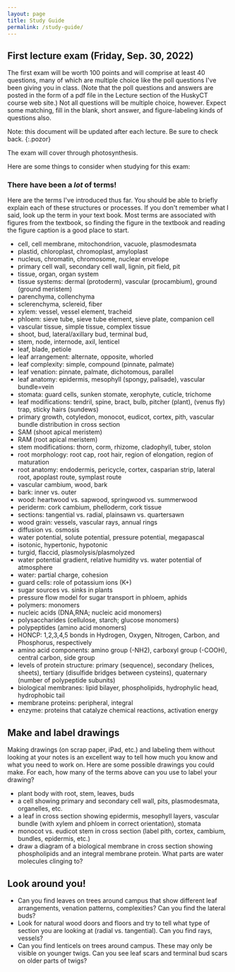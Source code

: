 ```yaml
---
layout: page
title: Study Guide
permalink: /study-guide/
---
```

## First lecture exam (Friday, Sep. 30, 2022)

The first exam will be worth 100 points and will comprise at least 40 questions, many of which are multiple choice like the poll questions I've been giving you in class. (Note that the poll questions and answers are posted in the form of a pdf file in the Lecture section of the HuskyCT course web site.) Not all questions will be multiple choice, however. Expect some matching, fill in the blank, short answer, and figure-labeling kinds of questions also.

Note: this document will be updated after each lecture. Be sure to check back.
{:.pozor}

The exam will cover through photosynthesis.

Here are some things to consider when studying for this exam:

### There have been a _lot_ of terms!

Here are the terms I've introduced thus far. You should be able to briefly explain each of these structures or processes. If you don't remember what I said, look up the term in your text book. Most terms are associated with figures from the textbook, so finding the figure in the textbook and reading the figure caption is a good place to start.

* cell, cell membrane, mitochondrion, vacuole, plasmodesmata
* plastid, chloroplast, chromoplast, amyloplast
* nucleus, chromatin, chromosome, nuclear envelope
* primary cell wall, secondary cell wall, lignin, pit field, pit
* tissue, organ, organ system
* tissue systems: dermal (protoderm), vascular (procambium), ground (ground meristem)
* parenchyma, collenchyma
* sclerenchyma, sclereid, fiber
* xylem: vessel, vessel element, tracheid
* phloem: sieve tube, sieve tube element, sieve plate, companion cell
* vascular tissue, simple tissue, complex tissue
* shoot, bud, lateral/axillary bud, terminal bud,
* stem, node, internode, axil, lenticel
* leaf, blade, petiole
* leaf arrangement: alternate, opposite, whorled
* leaf complexity: simple, compound (pinnate, palmate)
* leaf venation: pinnate, palmate, dichotomous, parallel
* leaf anatomy: epidermis, mesophyll (spongy, palisade), vascular bundle=vein
* stomata: guard cells, sunken stomate, xerophyte, cuticle, trichome
* leaf modifications: tendril, spine, bract, bulb, pitcher (plant), (venus fly) trap, sticky hairs (sundews)
* primary growth, cotyledon, monocot, eudicot, cortex, pith, vascular bundle distribution in cross section
* SAM (shoot apical meristem)
* RAM (root apical meristem)
* stem modifications: thorn, corm, rhizome, cladophyll, tuber, stolon
* root morphology: root cap, root hair, region of elongation, region of maturation
* root anatomy: endodermis, pericycle, cortex, casparian strip, lateral root, apoplast route, symplast route
* vascular cambium, wood, bark
* bark: inner vs. outer
* wood: heartwood vs. sapwood, springwood vs. summerwood
* periderm: cork cambium, phelloderm, cork tissue
* sections: tangential vs. radial, plainsawn vs. quartersawn
* wood grain: vessels, vascular rays, annual rings
* diffusion vs. osmosis
* water potential, solute potential, pressure potential, megapascal
* isotonic, hypertonic, hypotonic
* turgid, flaccid, plasmolysis/plasmolyzed
* water potential gradient, relative humidity vs. water potential of atmosphere
* water: partial charge, cohesion
* guard cells: role of potassium ions (K+)
* sugar sources vs. sinks in plants
* pressure flow model for sugar transport in phloem, aphids
* polymers: monomers
* nucleic acids (DNA,RNA; nucleic acid monomers)
* polysaccharides (cellulose, starch; glucose monomers)
* polypeptides (amino acid monomers)
* HONCP: 1,2,3,4,5 bonds in Hydrogen, Oxygen, Nitrogen, Carbon, and Phosphorus, respectively
* amino acid components: amino group (-NH2), carboxyl group (-COOH), central carbon, side group
* levels of protein structure: primary (sequence), secondary (helices, sheets), tertiary (disulfide bridges between cysteins), quaternary (number of polypeptide subunits)
* biological membranes: lipid bilayer, phospholipids, hydrophylic head, hydrophobic tail
* membrane proteins: peripheral, integral
* enzyme: proteins that catalyze chemical reactions, activation energy

## Make and label drawings

Making drawings (on scrap paper, iPad, etc.) and labeling them without looking at your notes is an excellent way to tell how much you know and what you need to work on. Here are some possible drawings you could make. For each, how many of the terms above can you use to label your drawing?

* plant body with root, stem, leaves, buds
* a cell showing primary and secondary cell wall, pits, plasmodesmata, organelles, etc.
* a leaf in cross section showing epidermis, mesophyll layers, vascular bundle (with xylem and phloem in correct orientation), stomata
* monocot vs. eudicot stem in cross section (label pith, cortex, cambium, bundles, epidermis, etc.)
* draw a diagram of a biological membrane in cross section showing phospholipids and an integral membrane protein. What parts are water molecules clinging to?

## Look around you!

* Can you find leaves on trees around campus that show different leaf arrangements, venation patterns, complexities? Can you find the lateral buds?
* Look for natural wood doors and floors and try to tell what type of section you are looking at (radial vs. tangential). Can you find rays, vessels?
* Can you find lenticels on trees around campus. These may only be visible on younger twigs. Can you see leaf scars and terminal bud scars on older parts of twigs?

